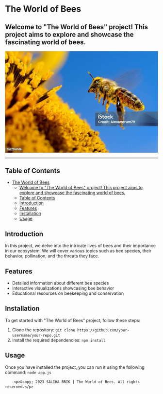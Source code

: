 # The World of Bees


## Welcome to "The World of Bees" project! This project aims to explore and showcase the fascinating world of bees.

![Alt text](image.png)
<hr>

## Table of Contents
- [The World of Bees](#the-world-of-bees)
  - [Welcome to "The World of Bees" project! This project aims to explore and showcase the fascinating world of bees.](#welcome-to-the-world-of-bees-project-this-project-aims-to-explore-and-showcase-the-fascinating-world-of-bees)
  - [Table of Contents](#table-of-contents)
  - [Introduction](#introduction)
  - [Features](#features)
  - [Installation](#installation)
  - [Usage](#usage)

## Introduction
In this project, we delve into the intricate lives of bees and their importance in our ecosystem. We will cover various topics such as bee species, their behavior, pollination, and the threats they face.

## Features
- Detailed information about different bee species
- Interactive visualizations showcasing bee behavior
- Educational resources on beekeeping and conservation

## Installation
To get started with "The World of Bees" project, follow these steps:
1. Clone the repository: `git clone https://github.com/your-username/your-repo.git`
2. Install the required dependencies: `npm install`

## Usage
Once you have installed the project, you can run it using the following command:
`node app.js`



        <p>&copy; 2023 SALIHA BRIK | The World of Bees. All rights reserved.</p>
      
